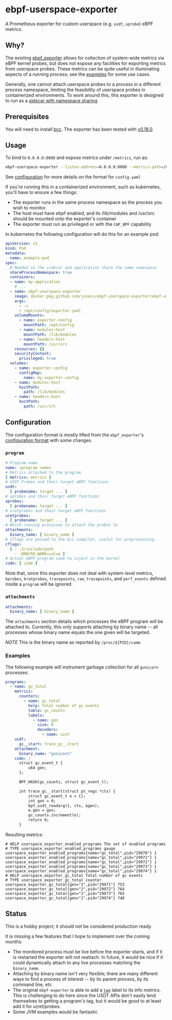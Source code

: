 # ebpf-userspace-exporter

A Prometheus exporter for custom userspace (e.g. `usdt`, `uprobe`) eBPF metrics.

## Why?

The existing [ebpf_exporter](https://github.com/cloudflare/ebpf_exporter) allows for collection of system-wide metrics via eBPF kernel probes, but does not expose any facilities for exporting metrics from userspace probes.
These metrics can be quite useful in illuminating aspects of a running process; see the [examples](./examples) for some use cases.

Generally, one cannot attach userspace probes to a process in a different process namespace, limiting the feasibility of userspace probes in containerized environments.
To work around this, this exporter is designed to run as a [sidecar with namespace sharing](https://kubernetes.io/docs/tasks/configure-pod-container/share-process-namespace/)

## Prerequisites

You will need to install [bcc](https://github.com/iovisor/bcc/blob/master/INSTALL.md#source).
The exporter has been tested with [v0.18.0](https://github.com/iovisor/bcc/releases/tag/v0.18.0).

## Usage

To bind to `0.0.0.0:8080` and expose metrics under `/metrics`, run as:

```bash
ebpf-userspace-exporter --listen-address=0.0.0.0:8080 --metrics-path=/metrics --probe-config=/path/to/config.yaml
```

See [configuration](#configuration) for more details on the format for `config.yaml`

If you're running this in a containerized environment, such as kubernetes, you'll have to ensure a few things:

* The exporter runs in the same process namespace as the process you wish to monitor.
* The host must have ebpf enabled, and its /lib/modules and /usr/src should be mounted onto the exporter's container
* The exporter must run as privileged or with the `CAP_BPF` capability

In kubernetes the following configuration will do this for an example pod:

```yaml
apiVersion: v1
kind: Pod
metadata:
  name: example-pod
spec:
  # Needed so the sidecar and application share the same namespace
  shareProcessNamespace: true
  containers:
  - name: my-application
    # ...
  - name: ebpf-userspace-exporter
    image: docker.pkg.github.com/josecv/ebpf-userspace-exporter/ebpf-userspace-exporter:v0.0.1
    args:
      - -c
      - /opt/config/exporter.yaml
    volumeMounts:
      - name: exporter-config
        mountPath: /opt/config
      - name: modules-host
        mountPath: /lib/modules
      - name: headers-host
        mountPath: /usr/src
    resources: {}
    securityContext:
      privileged: true
  volumes:
    - name: exporter-config
      configMap:
        name: my-exporter-config
    - name: modules-host
      hostPath:
        path: /lib/modules
    - name: headers-host
      hostPath:
        path: /usr/src
```

## Configuration

The configuration format is mostly lifted from the `ebpf_exporter`'s [configuration format](https://github.com/cloudflare/ebpf_exporter#configuration) with some changes.


### `program`

```yaml
# Program name
name: <program name>
# Metrics attached to the program
[ metrics: metrics ]
# USDT Probes and their target eBPF functions
usdt:
  [ probename: target ... ]
# uprobes and their target eBPF functions
uprobes:
  [ probename: target ... ]
# uretprobes and their target eBPF functions
uretprobes:
  [ probename: target ... ]
# Which running processes to attach the probes to
attachments:
  binary_name: [ binary_name ]
# Cflags are passed to the bcc compiler, useful for preprocessing
cflags:
  [ - -I/include/path
    - -DMACRO_NAME=value ]
# Actual eBPF program code to inject in the kernel
code: [ code ]
```

Note that, since this exporter does not deal with system-level metrics, `kprobes`, `kretprobes`, `tracepoints`, `raw_tracepoints`, and `perf_events` defined inside a `program` will be ignored.

### `attachments`

```yaml
attachments:
  binary_name: [ binary_name ]
```

The `attachments` section details which processes the eBPF program will be attached to.
Currently, this only supports attaching by binary name -- all processes whose binary name equals the one given will be targeted.

*NOTE* This is the binary name as reported by `/proc/${PID}/comm`

### Examples

The following example will instrument garbage collection for all `gunicorn` processes:

```yaml
programs:
  - name: gc_total
    metrics:
      counters:
        - name: gc_total
          help: Total number of gc events
          table: gc_counts
          labels:
            - name: gen
              size: 8
              decoders:
                - name: uint
    usdt:
      gc__start: trace_gc__start
    attachment:
      binary_name: "gunicorn"
    code: |
      struct gc_event_t {
          u64 gen;
      };

      BPF_HASH(gc_counts, struct gc_event_t);

      int trace_gc__start(struct pt_regs *ctx) {
          struct gc_event_t e = {};
          int gen = 0;
          bpf_usdt_readarg(1, ctx, &gen);
          e.gen = gen;
          gc_counts.increment(e);
          return 0;
      }
```

Resulting metrics:

```
# HELP userspace_exporter_enabled_programs The set of enabled programs
# TYPE userspace_exporter_enabled_programs gauge
userspace_exporter_enabled_programs{name="gc_total",pid="29970"} 1
userspace_exporter_enabled_programs{name="gc_total",pid="29971"} 1
userspace_exporter_enabled_programs{name="gc_total",pid="29972"} 1
userspace_exporter_enabled_programs{name="gc_total",pid="29973"} 1
userspace_exporter_enabled_programs{name="gc_total",pid="29974"} 1
# HELP userspace_exporter_gc_total Total number of gc events
# TYPE userspace_exporter_gc_total counter
userspace_exporter_gc_total{gen="2",pid="29971"} 753
userspace_exporter_gc_total{gen="2",pid="29972"} 764
userspace_exporter_gc_total{gen="2",pid="29973"} 765
userspace_exporter_gc_total{gen="2",pid="29974"} 748
```

## Status

This is a hobby project; it should not be considered production ready.

It is missing a few features that I hope to implement over the coming months:

* The monitored process must be live before the exporter starts, and if it is restarted the exporter will not reattach. In future, it would be nice if it could dynamically attach to any live processes matching the `binary_name`.
* Attaching by binary name isn't very flexible; there are many different ways to find a process of interest -- by its parent process, by its command line, etc
* The original `ebpf-exporter` is able to add a [`tag`](https://github.com/cloudflare/ebpf_exporter#ebpf_exporter_ebpf_programs) label to its info metrics. This is challenging to do here since the USDT APIs don't easily lend themselves to getting a program's tag, but it would be good to at least add it for u(ret)probes.
* Some JVM examples would be fantastic
